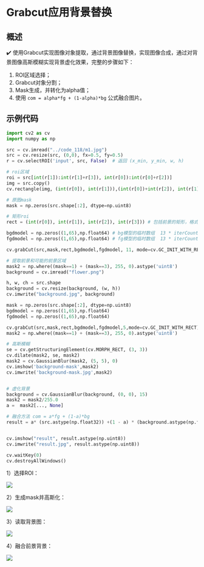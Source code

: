# Grabcut应用背景替换

## 概述

✔️ 使用Grabcut实现图像对象提取，通过背景图像替换，实现图像合成，通过对背景图像高斯模糊实现背景虚化效果，完整的步骤如下：

1. ROI区域选择；
2. Grabcut对象分割；
3. Mask生成，并转化为alpha值；
4. 使用 `com = alpha*fg + (1-alpha)*bg` 公式融合图片。

## 示例代码

```python
import cv2 as cv
import numpy as np

src = cv.imread("../code_118/m1.jpg")
src = cv.resize(src, (0,0), fx=0.5, fy=0.5)
r = cv.selectROI('input', src, False)  # 返回 (x_min, y_min, w, h)

# roi区域
roi = src[int(r[1]):int(r[1]+r[3]), int(r[0]):int(r[0]+r[2])]
img = src.copy()
cv.rectangle(img, (int(r[0]), int(r[1])),(int(r[0])+int(r[2]), int(r[1])+ int(r[3])), (255, 0, 0), 2)

# 原图mask
mask = np.zeros(src.shape[:2], dtype=np.uint8)

# 矩形roi
rect = (int(r[0]), int(r[1]), int(r[2]), int(r[3])) # 包括前景的矩形，格式为(x,y,w,h)

bgdmodel = np.zeros((1,65),np.float64) # bg模型的临时数组  13 * iterCount
fgdmodel = np.zeros((1,65),np.float64) # fg模型的临时数组  13 * iterCount

cv.grabCut(src,mask,rect,bgdmodel,fgdmodel, 11, mode=cv.GC_INIT_WITH_RECT)

# 提取前景和可能的前景区域
mask2 = np.where((mask==1) + (mask==3), 255, 0).astype('uint8')
background = cv.imread("flower.png")

h, w, ch = src.shape
background = cv.resize(background, (w, h))
cv.imwrite("background.jpg", background)

mask = np.zeros(src.shape[:2], dtype=np.uint8)
bgdmodel = np.zeros((1,65),np.float64)
fgdmodel = np.zeros((1,65),np.float64)

cv.grabCut(src,mask,rect,bgdmodel,fgdmodel,5,mode=cv.GC_INIT_WITH_RECT)
mask2 = np.where((mask==1) + (mask==3), 255, 0).astype('uint8')

# 高斯模糊
se = cv.getStructuringElement(cv.MORPH_RECT, (3, 3))
cv.dilate(mask2, se, mask2)
mask2 = cv.GaussianBlur(mask2, (5, 5), 0)
cv.imshow('background-mask',mask2)
cv.imwrite('background-mask.jpg',mask2)


# 虚化背景
background = cv.GaussianBlur(background, (0, 0), 15)
mask2 = mask2/255.0
a =  mask2[..., None]

# 融合方法 com = a*fg + (1-a)*bg
result = a* (src.astype(np.float32)) +(1 - a) * (background.astype(np.float32))


cv.imshow("result", result.astype(np.uint8))
cv.imwrite("result.jpg", result.astype(np.uint8))

cv.waitKey(0)
cv.destroyAllWindows()
```
1）选择ROI：

<img src=https://i.loli.net/2019/09/20/muQ1S62YtLfUjkT.jpg>

2）生成mask并高斯化：

<img src=https://i.loli.net/2019/10/08/GsS7M9LNo4wtZCV.jpg>

3）读取背景图：

<img src=https://i.loli.net/2019/10/08/aIMcoHjm3KNbvtd.jpg>

4）融合前景背景：

<img src=https://i.loli.net/2019/10/08/PiucCeAOflsXJIj.jpg>